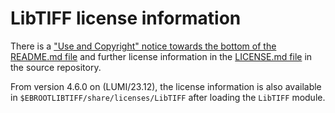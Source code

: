 # LibTIFF license information

There is a 
["Use and Copyright" notice towards the bottom of the README.md file](https://gitlab.com/libtiff/libtiff#use-and-copyright)
and further license information in the
[LICENSE.md file](https://gitlab.com/libtiff/libtiff/-/blob/master/LICENSE.md)
in the source repository.

From version 4.6.0 on (LUMI/23.12), the license information is also available in
`$EBROOTLIBTIFF/share/licenses/LibTIFF` after loading the `LibTIFF` module.
